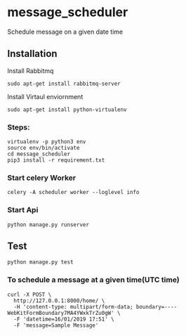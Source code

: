 # message_scheduler
Schedule message on a given date time
## Installation
Install Rabbitmq
```
sudo apt-get install rabbitmq-server
```
Install Virtaul enviornment

```
sudo apt-get install python-virtualenv
```
### Steps:
```
virtualenv -p python3 env
source env/bin/activate
cd message_scheduler
pip3 install -r requirement.txt
```
### Start celery  Worker
```
celery -A scheduler worker --loglevel info
```
### Start Api
```
python manage.py runserver
```
## Test
```
python manage.py test
```
### To schedule a message at a given time(UTC time)
```
curl -X POST \
  http://127.0.0.1:8000/home/ \
  -H 'content-type: multipart/form-data; boundary=----WebKitFormBoundary7MA4YWxkTrZu0gW' \
  -F 'datetime=16/01/2019 17:51' \
  -F 'message=Sample Message'
```
